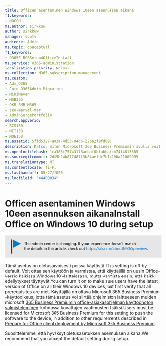 ```yaml
---
title: Officen asentaminen Windows 10een asennuksen aikana
f1.keywords:
- NOCSH
ms.author: sirkkuw
author: sirkkuw
manager: scotv
audience: Admin
ms.topic: conceptual
f1_keywords:
- O365E_BCSSetup4OfficeInstall
ms.service: o365-administration
localization_priority: Normal
ms.collection: M365-subscription-management
ms.custom:
- Adm_O365
- Core_O365Admin_Migration
- MiniMaven
- MSB365
- OKR_SMB_M365
- seo-marvel-mar
- AdminSurgePortfolio
search.appverid:
- BCS160
- MET150
- MOE150
ms.assetid: 5ffd5327-a83a-4d53-94d6-22ba2f9fd090
description: Katso, miten Microsoft 365 Business Premiumin avulla voit automaattisesti varmistaa, että käyttäjillä on uusin Office-versio kaikissa Windows 10 -laitteissaan.
ms.openlocfilehash: 1ca386f75743178aebaf0bfabbabcb74f4813685
ms.sourcegitcommit: 2d59b24b877487f3b84aefdc7b1e200a21009999
ms.translationtype: MT
ms.contentlocale: fi-FI
ms.lasthandoff: 05/27/2020
ms.locfileid: "44400834"
---
```

# <a name="install-office-on-windows-10-during-setup"></a><span data-ttu-id="77823-103">Officen asentaminen Windows 10een asennuksen aikana</span><span class="sxs-lookup"><span data-stu-id="77823-103">Install Office on Windows 10 during setup</span></span>

![Banner, joka osoittaa https://aka.ms/aboutM365preview .](../media/m365admincenterchanging.png)

<span data-ttu-id="77823-105">Tämä asetus on oletusarvoisesti poissa käytöstä.</span><span class="sxs-lookup"><span data-stu-id="77823-105">This setting is off by default.</span></span> <span data-ttu-id="77823-106">Voit ottaa sen käyttöön ja varmistaa, että käyttäjillä on uusin Office-versio kaikissa Windows 10 -laitteissaan, mutta varmista ensin, että kaikki edellytykset täyttyvät.</span><span class="sxs-lookup"><span data-stu-id="77823-106">You can turn it on to make sure users have the latest version of Office on all their Windows 10 devices, but first verify that all prerequisites are met.</span></span> <span data-ttu-id="77823-107">Käyttäjillä on oltava Microsoft 365 Business Premium -käyttöoikeus, jotta tämä asetus voi siirtää ohjelmiston laitteeseen muiden microsoft [365 Business Premiumin office-asiakasohjelman käyttöönoton valmisteleminen](prepare-for-office-client-deployment.md)-kohdassa kuvattujen vaatimusten lisäksi.</span><span class="sxs-lookup"><span data-stu-id="77823-107">Users must be licensed for Microsoft 365 Business Premium for this setting to push the software to the device, in addition to other requirements described in [Prepare for Office client deployment by Microsoft 365 Business Premium](prepare-for-office-client-deployment.md).</span></span>
  
<span data-ttu-id="77823-108">Suosittelemme, että hyväksyt oletusasetuksen asennuksen aikana.</span><span class="sxs-lookup"><span data-stu-id="77823-108">We recommend that you accept the default setting during setup.</span></span>
